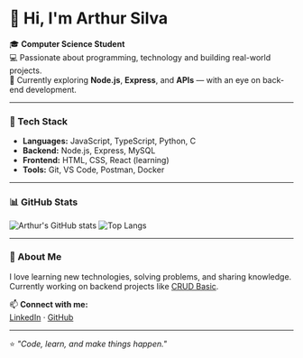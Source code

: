 # 👋 Hi, I'm Arthur Silva

🎓 **Computer Science Student**  
💻 Passionate about programming, technology and building real-world projects.  
🚀 Currently exploring **Node.js**, **Express**, and **APIs** — with an eye on back-end development.

---

### 🧠 Tech Stack
- **Languages:** JavaScript, TypeScript, Python, C  
- **Backend:** Node.js, Express, MySQL  
- **Frontend:** HTML, CSS, React (learning)  
- **Tools:** Git, VS Code, Postman, Docker  

---

### 📊 GitHub Stats

![Arthur's GitHub stats](https://github-readme-stats.vercel.app/api?username=art1-code&show_icons=true&theme=tokyonight)
![Top Langs](https://github-readme-stats.vercel.app/api/top-langs/?username=art1-code&layout=compact&theme=tokyonight)

---

### 🌱 About Me
I love learning new technologies, solving problems, and sharing knowledge.  
Currently working on backend projects like [CRUD Basic](https://github.com/art1-code/crud-basic).

📫 **Connect with me:**  
[LinkedIn](https://www.linkedin.com/in/arthur1silva1) · [GitHub](https://github.com/art1-code)

---

⭐️ *"Code, learn, and make things happen."*
